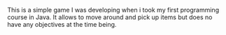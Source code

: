 This is a simple game I was developing when i took my first programming course in Java.
It allows to move around and pick up items but does no have any objectives at the time being.
